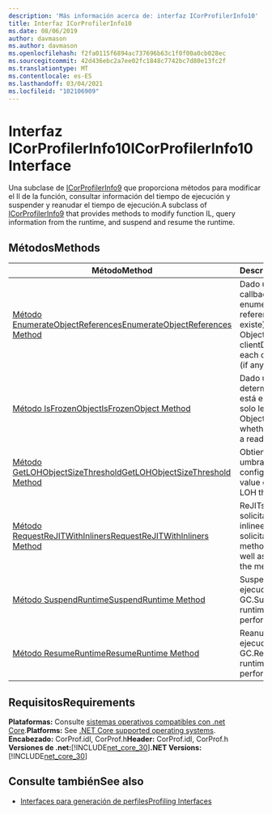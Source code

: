 ```yaml
---
description: 'Más información acerca de: interfaz ICorProfilerInfo10'
title: Interfaz ICorProfilerInfo10
ms.date: 08/06/2019
author: davmason
ms.author: davmason
ms.openlocfilehash: f2fa0115f6894ac737696b63c1f0f00a0cb028ec
ms.sourcegitcommit: 42d436ebc2a7ee02fc1848c7742bc7d80e13fc2f
ms.translationtype: MT
ms.contentlocale: es-ES
ms.lasthandoff: 03/04/2021
ms.locfileid: "102106909"
---
```

# <a name="icorprofilerinfo10-interface"></a><span data-ttu-id="4ed91-103">Interfaz ICorProfilerInfo10</span><span class="sxs-lookup"><span data-stu-id="4ed91-103">ICorProfilerInfo10 Interface</span></span>

<span data-ttu-id="4ed91-104">Una subclase de [ICorProfilerInfo9](icorprofilerinfo9-interface.md) que proporciona métodos para modificar el Il de la función, consultar información del tiempo de ejecución y suspender y reanudar el tiempo de ejecución.</span><span class="sxs-lookup"><span data-stu-id="4ed91-104">A subclass of [ICorProfilerInfo9](icorprofilerinfo9-interface.md) that provides methods to modify function IL, query information from the runtime, and suspend and resume the runtime.</span></span>

## <a name="methods"></a><span data-ttu-id="4ed91-105">Métodos</span><span class="sxs-lookup"><span data-stu-id="4ed91-105">Methods</span></span>  

| <span data-ttu-id="4ed91-106">Método</span><span class="sxs-lookup"><span data-stu-id="4ed91-106">Method</span></span>|<span data-ttu-id="4ed91-107">Descripción</span><span class="sxs-lookup"><span data-stu-id="4ed91-107">Description</span></span>|  
| ------------|-----------------|  
|[<span data-ttu-id="4ed91-108">Método EnumerateObjectReferences</span><span class="sxs-lookup"><span data-stu-id="4ed91-108">EnumerateObjectReferences Method</span></span>](icorprofilerinfo10-enumerateobjectreferences-method.md)|<span data-ttu-id="4ed91-109">Dado un ObjectID, callback y clientData, enumera cada referencia de objeto (si existe).</span><span class="sxs-lookup"><span data-stu-id="4ed91-109">Given an ObjectID, callback and clientData, enumerates each object reference (if any).</span></span> |
|[<span data-ttu-id="4ed91-110">Método IsFrozenObject</span><span class="sxs-lookup"><span data-stu-id="4ed91-110">IsFrozenObject Method</span></span>](icorprofilerinfo10-isfrozenobject-method.md)|<span data-ttu-id="4ed91-111">Dado un ObjectID, determina si el objeto está en un segmento de solo lectura.</span><span class="sxs-lookup"><span data-stu-id="4ed91-111">Given an ObjectID, determines whether the object is in a read-only segment.</span></span> |
|[<span data-ttu-id="4ed91-112">Método GetLOHObjectSizeThreshold</span><span class="sxs-lookup"><span data-stu-id="4ed91-112">GetLOHObjectSizeThreshold Method</span></span>](icorprofilerinfo10-getlohobjectsizethreshold-method.md)|<span data-ttu-id="4ed91-113">Obtiene el valor del umbral de montón configurado.</span><span class="sxs-lookup"><span data-stu-id="4ed91-113">Gets the value of the configured LOH threshold.</span></span> |
|[<span data-ttu-id="4ed91-114">Método RequestReJITWithInliners</span><span class="sxs-lookup"><span data-stu-id="4ed91-114">RequestReJITWithInliners Method</span></span>](icorprofilerinfo10-requestrejitwithinliners-method.md)| <span data-ttu-id="4ed91-115">ReJITs los métodos solicitados, así como los inlineers de los métodos solicitados.</span><span class="sxs-lookup"><span data-stu-id="4ed91-115">ReJITs the methods requested, as well as any inliners of the methods requested.</span></span>  |
|[<span data-ttu-id="4ed91-116">Método SuspendRuntime</span><span class="sxs-lookup"><span data-stu-id="4ed91-116">SuspendRuntime Method</span></span>](icorprofilerinfo10-suspendruntime-method.md)| <span data-ttu-id="4ed91-117">Suspende el tiempo de ejecución sin realizar un GC.</span><span class="sxs-lookup"><span data-stu-id="4ed91-117">Suspends the runtime without performing a GC.</span></span> |
|[<span data-ttu-id="4ed91-118">Método ResumeRuntime</span><span class="sxs-lookup"><span data-stu-id="4ed91-118">ResumeRuntime Method</span></span>](icorprofilerinfo10-resumeruntime-method.md)| <span data-ttu-id="4ed91-119">Reanuda el tiempo de ejecución sin realizar un GC.</span><span class="sxs-lookup"><span data-stu-id="4ed91-119">Resumes the runtime without performing a GC.</span></span> |

## <a name="requirements"></a><span data-ttu-id="4ed91-120">Requisitos</span><span class="sxs-lookup"><span data-stu-id="4ed91-120">Requirements</span></span>  

<span data-ttu-id="4ed91-121">**Plataformas:** Consulte [sistemas operativos compatibles con .net Core](../../../core/install/windows.md?pivots=os-windows).</span><span class="sxs-lookup"><span data-stu-id="4ed91-121">**Platforms:** See [.NET Core supported operating systems](../../../core/install/windows.md?pivots=os-windows).</span></span>  
<span data-ttu-id="4ed91-122">**Encabezado:** CorProf.idl, CorProf.h</span><span class="sxs-lookup"><span data-stu-id="4ed91-122">**Header:** CorProf.idl, CorProf.h</span></span>  
<span data-ttu-id="4ed91-123">**Versiones de .net:**[!INCLUDE[net_core_30](../../../../includes/net-core-30-md.md)]</span><span class="sxs-lookup"><span data-stu-id="4ed91-123">**.NET Versions:** [!INCLUDE[net_core_30](../../../../includes/net-core-30-md.md)]</span></span>

## <a name="see-also"></a><span data-ttu-id="4ed91-124">Consulte también</span><span class="sxs-lookup"><span data-stu-id="4ed91-124">See also</span></span>

- [<span data-ttu-id="4ed91-125">Interfaces para generación de perfiles</span><span class="sxs-lookup"><span data-stu-id="4ed91-125">Profiling Interfaces</span></span>](profiling-interfaces.md)
